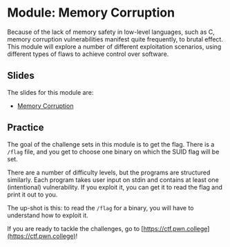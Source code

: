 # Module: Memory Corruption

Because of the lack of memory safety in low-level languages, such as C, memory corruption vulnerabilities manifest quite frequently, to brutal effect.
This module will explore a number of different exploitation scenarios, using different types of flaws to achieve control over software.

## Slides

The slides for this module are:

- [Memory Corruption](https://docs.google.com/presentation/d/1_TY-uq1ddMDIgQTKep8xF5eHaP2XDUEmSBa3kszQu_A/edit?usp=sharing)

## Practice

The goal of the challenge sets in this module is to get the flag.
There is a `/flag` file, and you get to choose one binary on which the SUID flag will be set.

There are a number of difficulty levels, but the programs are structured similarly.
Each program takes user input on stdin and contains at least one (intentional) vulnerability.
If you exploit it, you can get it to read the flag and print it out to you.

The up-shot is this: to read the `/flag` for a binary, you will have to understand how to exploit it.

If you are ready to tackle the challenges, go to [https://ctf.pwn.college](https://ctf.pwn.college)!
